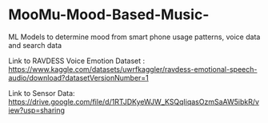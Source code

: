 # MooMu-Mood-Based-Music-
ML Models to determine mood from smart phone usage patterns, voice data and search data

Link to RAVDESS Voice Emotion Dataset : 
https://www.kaggle.com/datasets/uwrfkaggler/ravdess-emotional-speech-audio/download?datasetVersionNumber=1

Link to Sensor Data:
https://drive.google.com/file/d/1RTJDKyeWJW_KSQqIiqasOzmSaAW5ibkR/view?usp=sharing
